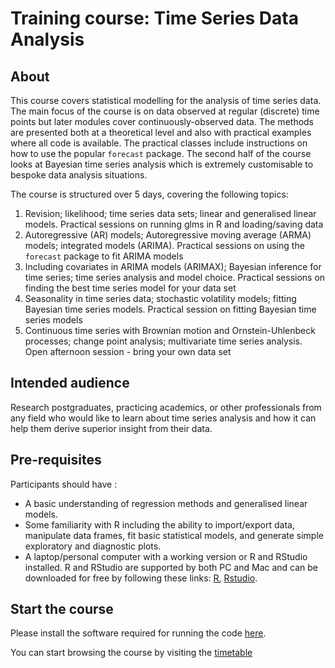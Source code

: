 # Training course: Time Series Data Analysis

## About

This course covers statistical modelling for the analysis of time series data. The main focus of the course is on data observed at regular (discrete) time points but later modules cover continuously-observed data. The methods are presented both at a theoretical level and also with practical examples where all code is available. The practical classes include instructions on how to use the popular `forecast` package. The second half of the course looks at Bayesian time series analysis which is extremely customisable to bespoke data analysis situations.

The course is structured over 5 days, covering the following topics:

1. Revision; likelihood; time series data sets; linear and generalised linear models. Practical sessions on running glms in R and loading/saving data
1. Autoregressive (AR) models; Autoregressive moving average (ARMA) models; integrated models (ARIMA). Practical sessions on using the `forecast` package to fit ARIMA models
1. Including covariates in ARIMA models (ARIMAX); Bayesian inference for time series; time series analysis and model choice. Practical sessions on finding the best time series model for your data set
1. Seasonality in time series data; stochastic volatility models; fitting Bayesian time series models. Practical session on fitting Bayesian time series models
1. Continuous time series with Brownian motion and Ornstein-Uhlenbeck processes; change point analysis; multivariate time series analysis. Open afternoon session - bring your own data set

## Intended audience

Research postgraduates, practicing academics, or other professionals from any field who would like to learn about time series analysis and how it can help them derive superior insight from their data. 

## Pre-requisites

Participants should have :

 - A basic understanding of regression methods and generalised linear models.
 - Some familiarity with R including the ability to import/export data, manipulate data frames, fit basic statistical models, and generate simple exploratory and diagnostic plots.
 - A laptop/personal computer with a working version or R and RStudio installed. R and RStudio are supported by both PC and Mac and can be downloaded for free by following these links: [R](http://cran.r-project.org), [Rstudio](http://www.rstudio.com/products/rstudio/download/).

## Start the course

Please install the software required for running the code [here]().

You can start browsing the course by visiting the [timetable](https://andrewcparnell.github.io/TSDA/)
